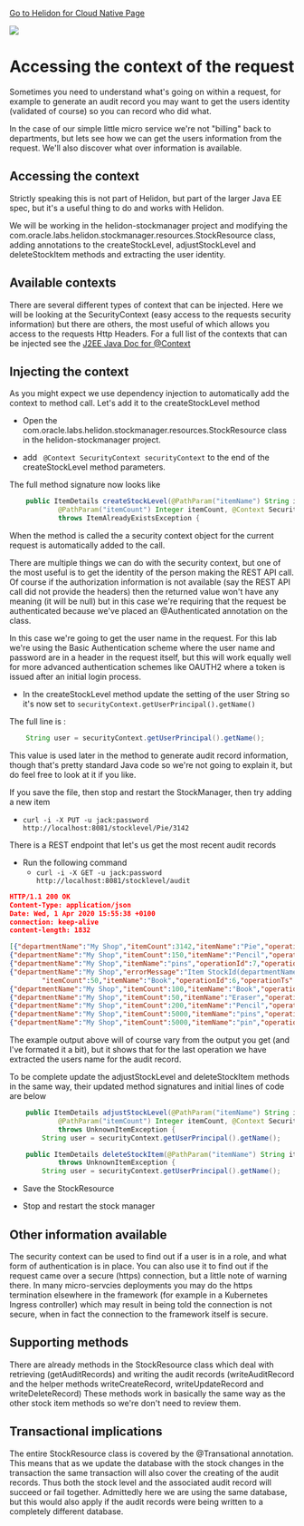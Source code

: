 [Go to Helidon for Cloud Native Page](../Helidon-labs.md)

![](../../../../common/images/customer.logo2.png)

# Accessing the context of the request

Sometimes you need to understand what's going on  within a request, for example to generate an audit record you may want to get the users identity (validated of course) so you can record who did what.

In the case of our simple little micro service we're not "billing" back to departments, but lets see how we can get the users information from the request. We'll also discover what over information is available.

## Accessing the context

Strictly speaking this is not part of Helidon, but part of the larger Java EE spec, but it's a useful thing to do and works with Helidon.

We will be working in the helidon-stockmanager project and modifying the com.oracle.labs.helidon.stockmanager.resources.StockResource class, adding annotations to the createStockLevel, adjustStockLevel and deleteStockItem methods and extracting the user identity.

## Available contexts

There are several different types of context that can be injected. Here we will be looking at the SecurityContext (easy access to the requests security information) but there are others, the most useful of which allows you access to the requests Http Headers. For a full list of the contexts that can be injected see the [J2EE Java Doc for @Context](https://docs.oracle.com/javaee/7/api/javax/ws/rs/core/Context.html)

## Injecting the context

As you might expect we use dependency injection to automatically add the context to method call. Let's add it to the createStockLevel method

- Open the com.oracle.labs.helidon.stockmanager.resources.StockResource class in the helidon-stockmanager project.

- add ` @Context SecurityContext securityContext` to the end of the createStockLevel method parameters.

The full method signature now looks like

```java
	public ItemDetails createStockLevel(@PathParam("itemName") String itemName,
			@PathParam("itemCount") Integer itemCount, @Context SecurityContext securityContext)
			throws ItemAlreadyExistsException {
```

When the method is called the a security context object for the current request is automatically added to the call.

There are multiple things we can do with the security context, but one of the most useful is to get the identity of the person making the REST API call. Of course if the authorization information is not available (say the REST API call did not provide the headers) then the returned value won't have any meaning (it will be null) but in this case we're requiring that the request be authenticated because we've placed an @Authenticated annotation on the class. 

In this case we're going to get the user name in the request. For this lab we're using the Basic Authentication scheme where the user name and password are in a header in the request itself, but this will work equally well for more advanced authentication schemes like OAUTH2 where a token is issued after an initial login process.

- In the createStockLevel method update the setting of the user String so it's now set to `securityContext.getUserPrincipal().getName()`

The full line is :

```java
	String user = securityContext.getUserPrincipal().getName();
```

This value is used later in the method to generate audit record information, though that's pretty standard Java code so we're not going to explain it, but do feel free to look at it if you like.

If you save the file, then stop and restart the StockManager, then try adding a new item

  - `curl -i -X PUT -u jack:password http://localhost:8081/stocklevel/Pie/3142`
  
There is a REST endpoint that let's us get the most recent audit records

- Run the following command 
  - `curl -i -X GET -u jack:password http://localhost:8081/stocklevel/audit`
  
```json
HTTP/1.1 200 OK
Content-Type: application/json
Date: Wed, 1 Apr 2020 15:55:38 +0100
connection: keep-alive
content-length: 1832

[{"departmentName":"My Shop","itemCount":3142,"itemName":"Pie","operationId":9,"operationTs":"2020-04-01T14:55:28.844Z[UTC]","operationType":"CREATE","operationUser":"jack","succeded":true},
{"departmentName":"My Shop","itemCount":150,"itemName":"Pencil","operationId":8,"operationTs":"2020-04-01T14:54:02.071Z[UTC]","operationType":"UPDATE","operationUser":"Unknown","succeded":true},
{"departmentName":"My Shop","itemName":"pins","operationId":7,"operationTs":"2020-04-01T14:53:53.054Z[UTC]","operationType":"DELETE","operationUser":"Unknown","succeded":true},
{"departmentName":"My Shop","errorMessage":"Item StockId(departmentName=My Shop, itemName=Book) already exists, can't create it again",
		"itemCount":50,"itemName":"Book","operationId":6,"operationTs":"2020-04-01T14:53:32.652Z[UTC]","operationType":"CREATE","operationUser":"Unknown","succeded":false},
{"departmentName":"My Shop","itemCount":100,"itemName":"Book","operationId":4,"operationTs":"2020-04-01T14:53:25.007Z[UTC]","operationType":"CREATE","operationUser":"Unknown","succeded":true},
{"departmentName":"My Shop","itemCount":50,"itemName":"Eraser","operationId":4,"operationTs":"2020-04-01T14:53:18.365Z[UTC]","operationType":"CREATE","operationUser":"Unknown","succeded":true},
{"departmentName":"My Shop","itemCount":200,"itemName":"Pencil","operationId":3,"operationTs":"2020-04-01T14:53:10.733Z[UTC]","operationType":"CREATE","operationUser":"Unknown","succeded":true},
{"departmentName":"My Shop","itemCount":5000,"itemName":"pins","operationId":2,"operationTs":"2020-04-01T14:52:48.024Z[UTC]","operationType":"CREATE","operationUser":"Unknown","succeded":true},
{"departmentName":"My Shop","itemCount":5000,"itemName":"pin","operationId":1,"operationTs":"2020-04-01T14:52:39.336Z[UTC]","operationType":"CREATE","operationUser":"Unknown","succeded":true}]
```

The example output above will of course vary from the output you get (and I've formated it a bit), but it shows that for the last operation we have extracted the users name for the audit record.

To be complete update the adjustStockLevel and deleteStockItem methods in the same way, their updated method signatures and initial lines of code are below

```java
	public ItemDetails adjustStockLevel(@PathParam("itemName") String itemName,
			@PathParam("itemCount") Integer itemCount, @Context SecurityContext securityContext)
			throws UnknownItemException {
		String user = securityContext.getUserPrincipal().getName();
```


```java
	public ItemDetails deleteStockItem(@PathParam("itemName") String itemName, @Context SecurityContext securityContext)
			throws UnknownItemException {
		String user = securityContext.getUserPrincipal().getName();

```

- Save the StockResource 

- Stop and restart the stock manager
  
## Other information available
The security context can be used to find out if a user is in a role, and what form of authentication is in place. You can also use it to find out if the request came over a secure (https) connection, but a little note of warning there. In many micro-servcies deployments you may do the https termination elsewhere in the framework (for example in a Kubernetes Ingress controller) which may result in being told the connection is not secure, when in fact the connection to the framework itself is secure.


## Supporting methods

There are already methods in the StockResource class which deal with retrieving (getAuditRecords) and writing the audit records (writeAuditRecord and the helper methods writeCreateRecord, writeUpdateRecord and writeDeleteRecord) These methods work in basically the same way as the other stock item methods so we're don't need to  review them.

## Transactional implications

The entire StockResource class is covered by the @Transational annotation. This means that as we update the database with the stock changes in the transaction the same transaction will also cover the creating of the audit records. Thus both the stock level and the associated audit record will succeed or fail together. Admittedly here we are using the same database, but this would also apply if the audit records were being written to a completely different database.
